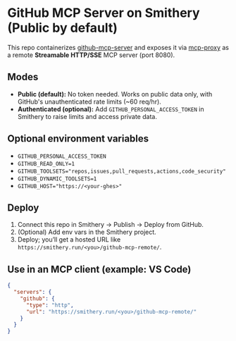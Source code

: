 # GitHub MCP Server on Smithery (Public by default)

This repo containerizes [github-mcp-server](https://github.com/github/github-mcp-server)
and exposes it via [mcp-proxy](https://pypi.org/project/mcp-proxy/) as a remote
**Streamable HTTP/SSE** MCP server (port 8080).

## Modes
- **Public (default):** No token needed. Works on public data only, with GitHub's unauthenticated rate limits (~60 req/hr).
- **Authenticated (optional):** Add `GITHUB_PERSONAL_ACCESS_TOKEN` in Smithery to raise limits and access private data.

## Optional environment variables
- `GITHUB_PERSONAL_ACCESS_TOKEN`
- `GITHUB_READ_ONLY=1`
- `GITHUB_TOOLSETS="repos,issues,pull_requests,actions,code_security"`
- `GITHUB_DYNAMIC_TOOLSETS=1`
- `GITHUB_HOST="https://<your-ghes>"`

## Deploy
1) Connect this repo in Smithery → Publish → Deploy from GitHub.
2) (Optional) Add env vars in the Smithery project.
3) Deploy; you’ll get a hosted URL like `https://smithery.run/<you>/github-mcp-remote/`.

## Use in an MCP client (example: VS Code)
```json
{
  "servers": {
    "github": {
      "type": "http",
      "url": "https://smithery.run/<you>/github-mcp-remote/"
    }
  }
}
